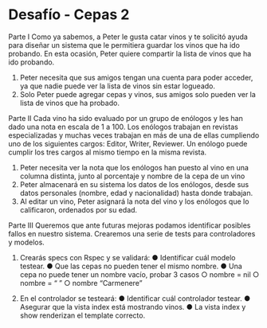 # Desafío - Cepas 2

Parte I
Como ya sabemos, a Peter le gusta catar vinos y te solicitó ayuda para diseñar un sistema
que le permitiera guardar los vinos que ha ido probando.
En esta ocasión, Peter quiere compartir la lista de vinos que ha ido probando.

1. Peter necesita que sus amigos tengan una cuenta para poder acceder, ya que nadie
puede ver la lista de vinos sin estar logueado.
2. Solo Peter puede agregar cepas y vinos, sus amigos solo pueden ver la lista de vinos
que ha probado.

Parte II
Cada vino ha sido evaluado por un grupo de enólogos y les han dado una nota en escala de
1 a 100. Los enólogos trabajan en revistas especializadas y muchas veces trabajan en más
de una de ellas cumpliendo uno de los siguientes cargos: Editor, Writer, Reviewer. Un
enólogo puede cumplir los tres cargos al mismo tiempo en la misma revista.

1. Peter necesita ver la nota que los enólogos han puesto al vino en una columna
distinta, junto al porcentaje y nombre de la cepa de un vino
2. Peter almacenará en su sistema los datos de los enólogos, desde sus datos
personales (nombre, edad y nacionalidad) hasta donde trabajan.
3. Al editar un vino, Peter asignará la nota del vino y los enólogos que lo calificaron,
ordenados por su edad.

Parte III
Queremos que ante futuras mejoras podamos identificar posibles fallos en nuestro sistema.
Crearemos una serie de tests para controladores y modelos.

1. Crearás specs con Rspec y se validará:
● Identificar cuál modelo testear.
● Que las cepas no pueden tener el mismo nombre.
● Una cepa no puede tener un nombre vacío, probar 3 casos
○ nombre = nil
○ nombre = “ ”
○ nombre “Carmenere”

2. En el controlador se testeará:
● Identificar cuál controlador testear.
● Asegurar que la vista index está mostrando vinos.
● La vista index y show renderizan el template correcto.
